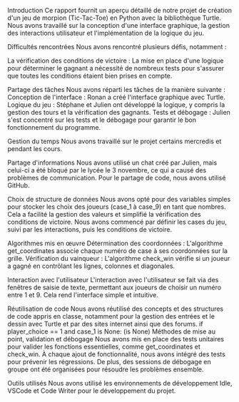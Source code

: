 Introduction Ce rapport fournit un aperçu détaillé de notre projet de création d'un jeu de morpion (Tic-Tac-Toe) en Python avec la bibliothèque Turtle. Nous avons travaillé sur la conception d'une interface graphique, la gestion des interactions utilisateur et l'implémentation de la logique du jeu.

Difficultés rencontrées Nous avons rencontré plusieurs défis, notamment :

La vérification des conditions de victoire : La mise en place d'une logique pour déterminer le gagnant a nécessité de nombreux tests pour s'assurer que toutes les conditions étaient bien prises en compte.

Partage des tâches Nous avons réparti les tâches de la manière suivante :
Conception de l'interface : Ronan a créé l'interface graphique avec Turtle.
Logique du jeu : Stéphane et Julien ont développé la logique, y compris la gestion des tours et la vérification des gagnants.
Tests et débogage : Julien s'est concentré sur les tests et le débogage pour garantir le bon fonctionnement du programme.

Gestion du temps Nous avons travaillé sur le projet certains mercredis et pendant les cours.

Partage d'informations Nous avons utilisé un chat créé par Julien, mais celui-ci a été bloqué par le lycée le 3 novembre, ce qui a causé des problèmes de communication. Pour le partage de code, nous avons utilisé GitHub.

Choix de structure de données Nous avons opté pour des variables simples pour stocker les choix des joueurs (case_1 à case_9) en tant que nombres. Cela a facilité la gestion des valeurs et simplifié la vérification des conditions de victoire. Nous avons commencé par définir les cases du jeu, suivi par les interactions, puis les conditions de victoire.

Algorithmes mis en œuvre
Détermination des coordonnées : L'algorithme get_coordinates associe chaque numéro de case à ses coordonnées sur la grille.
Vérification du vainqueur : L'algorithme check_win vérifie si un joueur a gagné en contrôlant les lignes, colonnes et diagonales.

Interaction avec l'utilisateur L'interaction avec l'utilisateur se fait via des fenêtres de saisie de texte, permettant aux joueurs de choisir un numéro entre 1 et 9. Cela rend l'interface simple et intuitive.

Réutilisation de code Nous avons réutilisé des concepts et des structures de code appris en classe, notamment pour la gestion des entrées et le dessin avec Turtle et par des sites internet ainsi que des forums. 
if player_choice == 1 and case_1 is None: (is None)
Méthodes de mise au point, validation et débogage Nous avons mis en place des tests unitaires pour valider les fonctions essentielles, comme get_coordinates et check_win. À chaque ajout de fonctionnalité, nous avons intégré des tests pour prévenir les régressions. De plus, des sessions de débogage en groupe ont été organisées pour résoudre les problèmes ensemble.

Outils utilisés Nous avons utilisé les environnements de développement Idle, VSCode et Code Writer pour le développement du projet.
